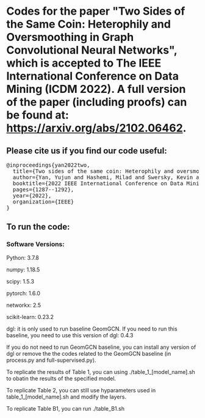 # Codes for the paper "Two Sides of the Same Coin: Heterophily and Oversmoothing in Graph Convolutional Neural Networks", which is accepted to The IEEE International Conference on Data Mining (ICDM 2022). A full version of the paper (including proofs) can be found at: https://arxiv.org/abs/2102.06462.
## Please cite us if you find our code useful:

<pre>
@inproceedings{yan2022two,
  title={Two sides of the same coin: Heterophily and oversmoothing in graph convolutional neural networks},
  author={Yan, Yujun and Hashemi, Milad and Swersky, Kevin and Yang, Yaoqing and Koutra, Danai},
  booktitle={2022 IEEE International Conference on Data Mining (ICDM)},
  pages={1287--1292},
  year={2022},
  organization={IEEE}
}
</pre>

## To run the code:
### Software Versions:
Python: 3.7.8

numpy: 1.18.5

scipy: 1.5.3

pytorch: 1.6.0

networkx: 2.5

scikit-learn: 0.23.2

dgl: it is only used to run baseline GeomGCN. If you need to run this baseline, you need to use this version of dgl: 0.4.3

If you do not need to run GeomGCN baseline, you can install any version of dgl or remove the the codes related to the GeomGCN baseline (in process.py and full-supervised.py).

To replicate the results of Table 1, you can using ./table_1_[model_name].sh to obatin the results of the specified model.

To replicate Table 2, you can still use hyparameters used in table_1_[model_name].sh and modify the layers.

To replicate Table B1, you can run ./table_B1.sh

